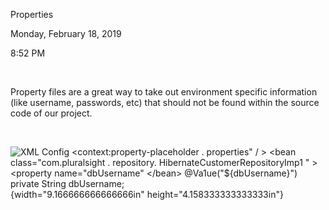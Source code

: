 Properties

Monday, February 18, 2019

8:52 PM

 

Property files are a great way to take out environment specific information (like username, passwords, etc) that should not be found within the source code of our project.

 

![XML Config \<context:property-placeholder . properties\" / \> \<bean class=\"com.pluralsight . repository. HibernateCustomerRepositoryImp1 \" \> \<property name=\"dbUsername\" \</bean\> \@Va1ue(\"\${dbUsername}\") private String dbUsername; ](006_Properties_000.png){width="9.166666666666666in" height="4.158333333333333in"}

 
